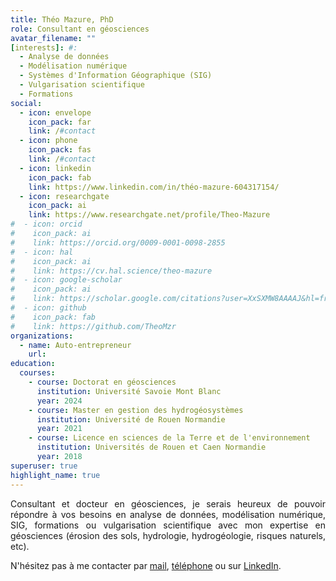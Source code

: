 ```yaml
---
title: Théo Mazure, PhD
role: Consultant en géosciences
avatar_filename: ""
[interests]: #:
  - Analyse de données
  - Modélisation numérique
  - Systèmes d'Information Géographique (SIG)
  - Vulgarisation scientifique
  - Formations
social:
  - icon: envelope
    icon_pack: far
    link: /#contact
  - icon: phone
    icon_pack: fas
    link: /#contact
  - icon: linkedin
    icon_pack: fab
    link: https://www.linkedin.com/in/théo-mazure-604317154/
  - icon: researchgate
    icon_pack: ai
    link: https://www.researchgate.net/profile/Theo-Mazure
#  - icon: orcid
#    icon_pack: ai
#    link: https://orcid.org/0009-0001-0098-2855
#  - icon: hal
#    icon_pack: ai
#    link: https://cv.hal.science/theo-mazure
#  - icon: google-scholar
#    icon_pack: ai
#    link: https://scholar.google.com/citations?user=XxSXMW8AAAAJ&hl=fr
#  - icon: github
#    icon_pack: fab
#    link: https://github.com/TheoMzr
organizations:
  - name: Auto-entrepreneur
    url:
education:
  courses:
    - course: Doctorat en géosciences
      institution: Université Savoie Mont Blanc
      year: 2024
    - course: Master en gestion des hydrogéosystèmes
      institution: Université de Rouen Normandie
      year: 2021
    - course: Licence en sciences de la Terre et de l'environnement
      institution: Universités de Rouen et Caen Normandie
      year: 2018
superuser: true
highlight_name: true
---
```

<p style="text-align:justify">
Consultant et docteur en géosciences, je serais heureux de pouvoir répondre à vos besoins en analyse de données, modélisation numérique, SIG, formations ou vulgarisation scientifique avec mon expertise en géosciences (érosion des sols, hydrologie, hydrogéologie, risques naturels, etc).
</p>

N'hésitez pas à me contacter par [mail](/#contact), [téléphone](/#contact) ou sur [LinkedIn](https://www.linkedin.com/in/th%C3%A9o-mzr-604317154/).
